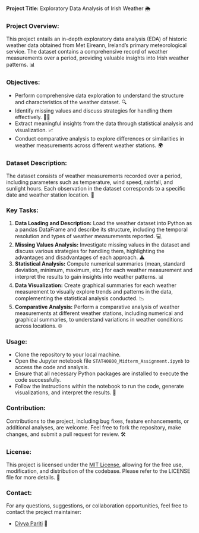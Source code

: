 **Project Title:** Exploratory Data Analysis of Irish Weather 🌦️

### Project Overview:
This project entails an in-depth exploratory data analysis (EDA) of historic weather data obtained from Met Eireann, Ireland’s primary meteorological service. The dataset contains a comprehensive record of weather measurements over a period, providing valuable insights into Irish weather patterns. 📊

### Objectives:
- Perform comprehensive data exploration to understand the structure and characteristics of the weather dataset. 🔍
- Identify missing values and discuss strategies for handling them effectively. 🕵️‍♂️
- Extract meaningful insights from the data through statistical analysis and visualization. 📈
- Conduct comparative analysis to explore differences or similarities in weather measurements across different weather stations. 🌍

### Dataset Description:
The dataset consists of weather measurements recorded over a period, including parameters such as temperature, wind speed, rainfall, and sunlight hours. Each observation in the dataset corresponds to a specific date and weather station location. 📅

### Key Tasks:
1. **Data Loading and Description:** Load the weather dataset into Python as a pandas DataFrame and describe its structure, including the temporal resolution and types of weather measurements reported. 💻
2. **Missing Values Analysis:** Investigate missing values in the dataset and discuss various strategies for handling them, highlighting the advantages and disadvantages of each approach. ⚠️
3. **Statistical Analysis:** Compute numerical summaries (mean, standard deviation, minimum, maximum, etc.) for each weather measurement and interpret the results to gain insights into weather patterns. 📊
4. **Data Visualization:** Create graphical summaries for each weather measurement to visually explore trends and patterns in the data, complementing the statistical analysis conducted. 📉
5. **Comparative Analysis:** Perform a comparative analysis of weather measurements at different weather stations, including numerical and graphical summaries, to understand variations in weather conditions across locations. 🌐

### Usage:
- Clone the repository to your local machine.
- Open the Jupyter notebook file `STAT40800_Midterm_Assignment.ipynb` to access the code and analysis.
- Ensure that all necessary Python packages are installed to execute the code successfully.
- Follow the instructions within the notebook to run the code, generate visualizations, and interpret the results. 🚀

### Contribution:
Contributions to the project, including bug fixes, feature enhancements, or additional analyses, are welcome. Feel free to fork the repository, make changes, and submit a pull request for review. 🛠️

### License:
This project is licensed under the [MIT License](LICENSE), allowing for the free use, modification, and distribution of the codebase. Please refer to the LICENSE file for more details. 📜

### Contact:
For any questions, suggestions, or collaboration opportunities, feel free to contact the project maintainer:
- [Divya Pariti](mailto:divya.pariti@ucdconnect.ie) 📧
